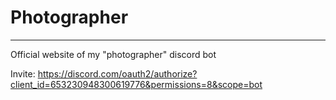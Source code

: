 # Photographer
--------------
Official website of my "photographer" discord bot

Invite: 
https://discord.com/oauth2/authorize?client_id=653230948300619776&permissions=8&scope=bot
